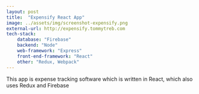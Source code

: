 ```yaml
---
layout: post
title:  "Expensify React App"
image: ../assets/img/screenshot-expensify.png
external-url: http://expensify.tommytreb.com
tech-stack:
    database: "Firebase"
    backend: "Node"
    web-framework: "Express"
    front-end-framework: "React"
    other: "Redux, Webpack"
---
```


This app is expense tracking software which is written in React, which also uses Redux and Firebase